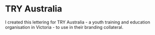# TRY Australia

I created this lettering for TRY Australia - a youth training and education organisation in Victoria - to use in their branding collateral. 